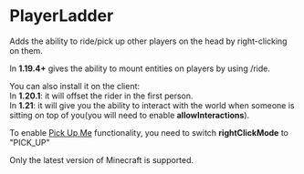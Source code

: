 # PlayerLadder
Adds the ability to ride/pick up other players on the head by right-clicking on them.

In **1.19.4+** gives the ability to mount entities on players by using /ride.

You can also install it on the client:<br>
In **1.20.1**: it will offset the rider in the first person.<br>
In **1.21**: it will give you the ability to interact with the world when someone is sitting on top of you(you will need to enable **allowInteractions**).

To enable [Pick Up Me]([https://modrinth.com/mod/pickup-me](https://modrinth.com/mod/pickup-me)) functionality, you need to switch **rightClickMode** to "PICK_UP"

Only the latest version of Minecraft is supported.

